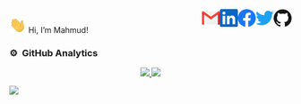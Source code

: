 <a href="https://github.com/mhasanrabbi">
  <img align="right" alt="Mahmud's Github" width="32px" src="https://raw.githubusercontent.com/mhasanrabbi/mhasanrabbi/main/github.svg" />
</a>
<a href="https://twitter.com/mhmdhasanrabbi">
  <img align="right" alt="Mahmud's Twitter" width="32px" src="https://raw.githubusercontent.com/mhasanrabbi/mhasanrabbi/main/twitter.svg" />
</a>
<a href="https://www.facebook.com/hxicso">
  <img align="right" alt="Mahmud's Facebook" width="32px" src="https://raw.githubusercontent.com/mhasanrabbi/mhasanrabbi/main/facebook.svg" />
</a>
<a href="https://www.linkedin.com/in/mahmudhasanrabbi/">
  <img align="right" alt="Mahmuds's LinkedIn" width="32px" src="https://raw.githubusercontent.com/mhasanrabbi/mhasanrabbi/main/linkedin.svg" />
</a>
<a href="mailto: mhmdhasanrabbi@gmail.com">
  <img align="right" alt="Mahmud's Email" width="32px" src="https://raw.githubusercontent.com/mhasanrabbi/mhasanrabbi/main/mail.png" />
</a>

<img src="https://raw.githubusercontent.com/mhasanrabbi/mhasanrabbi/main/wave.gif" width="30px"> Hi, I’m Mahmud!


<!-- **mhasanrabbi/mhasanrabbi** is a ✨ _special_ ✨ repository because its `README.md` (this file) appears on your GitHub profile. -->

<!-- Here are some ideas to get you started: -->

<!-- - 🔭 I’m currently working on ... -->
<!-- - 🌱 I’m currently learning JavaScript / React / Redux -->
<!-- - 👯 I’m looking to collaborate on ... -->
<!-- - 🤔 I’m looking for help with ... -->
<!-- - 💬 Ask me about ... -->
<!-- - 📫 How to reach me: ... -->
<!-- - 😄 Pronouns: He / Him -->
<!-- - ⚡ Fun fact: ... -->


### ⚙️ &nbsp;GitHub Analytics

<p align="center">
<a href="https://github.com/mhasanrabbi">
  <img height="180em" src="https://github-readme-stats-eight-theta.vercel.app/api?username=mhasanrabbi&show_icons=true&theme=algolia&include_all_commits=true&count_private=true"/>
  <img height="180em" src="https://github-readme-stats-eight-theta.vercel.app/api/top-langs/?username=mhasanrabbi&layout=compact&langs_count=8&theme=algolia"/>
</a>
</p>

![](https://komarev.com/ghpvc/?username=mhasanrabbi)






